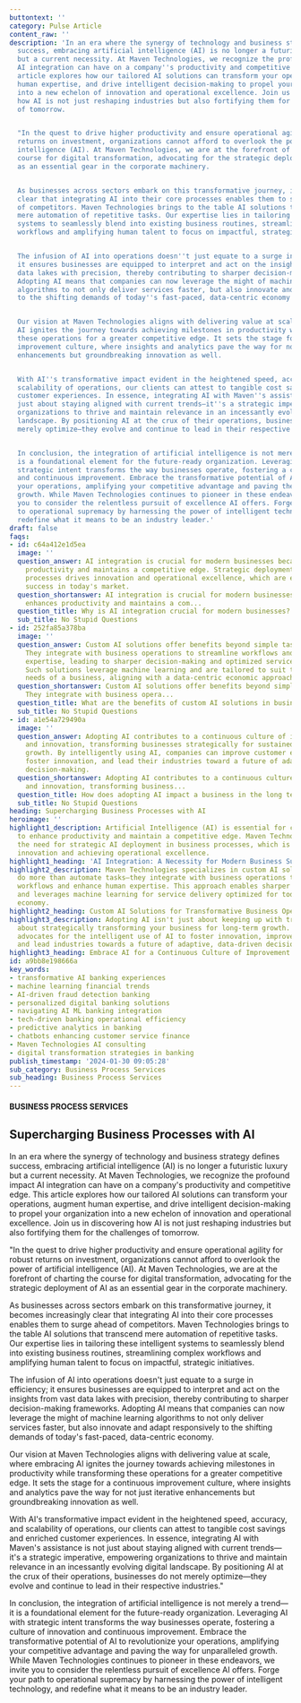 ```yaml
---
buttontext: ''
category: Pulse Article
content_raw: ''
description: 'In an era where the synergy of technology and business strategy defines
  success, embracing artificial intelligence (AI) is no longer a futuristic luxury
  but a current necessity. At Maven Technologies, we recognize the profound impact
  AI integration can have on a company''s productivity and competitive edge. This
  article explores how our tailored AI solutions can transform your operations, augment
  human expertise, and drive intelligent decision-making to propel your organization
  into a new echelon of innovation and operational excellence. Join us in discovering
  how AI is not just reshaping industries but also fortifying them for the challenges
  of tomorrow.


  "In the quest to drive higher productivity and ensure operational agility for robust
  returns on investment, organizations cannot afford to overlook the power of artificial
  intelligence (AI). At Maven Technologies, we are at the forefront of charting the
  course for digital transformation, advocating for the strategic deployment of AI
  as an essential gear in the corporate machinery.


  As businesses across sectors embark on this transformative journey, it becomes increasingly
  clear that integrating AI into their core processes enables them to surge ahead
  of competitors. Maven Technologies brings to the table AI solutions that transcend
  mere automation of repetitive tasks. Our expertise lies in tailoring these intelligent
  systems to seamlessly blend into existing business routines, streamlining complex
  workflows and amplifying human talent to focus on impactful, strategic initiatives.


  The infusion of AI into operations doesn''t just equate to a surge in efficiency;
  it ensures businesses are equipped to interpret and act on the insights from vast
  data lakes with precision, thereby contributing to sharper decision-making frameworks.
  Adopting AI means that companies can now leverage the might of machine learning
  algorithms to not only deliver services faster, but also innovate and adapt responsively
  to the shifting demands of today''s fast-paced, data-centric economy.


  Our vision at Maven Technologies aligns with delivering value at scale, where embracing
  AI ignites the journey towards achieving milestones in productivity while transforming
  these operations for a greater competitive edge. It sets the stage for a continuous
  improvement culture, where insights and analytics pave the way for not just iterative
  enhancements but groundbreaking innovation as well.


  With AI''s transformative impact evident in the heightened speed, accuracy, and
  scalability of operations, our clients can attest to tangible cost savings and enriched
  customer experiences. In essence, integrating AI with Maven''s assistance is not
  just about staying aligned with current trends—it''s a strategic imperative, empowering
  organizations to thrive and maintain relevance in an incessantly evolving digital
  landscape. By positioning AI at the crux of their operations, businesses do not
  merely optimize—they evolve and continue to lead in their respective industries."


  In conclusion, the integration of artificial intelligence is not merely a trend—it
  is a foundational element for the future-ready organization. Leveraging AI with
  strategic intent transforms the way businesses operate, fostering a culture of innovation
  and continuous improvement. Embrace the transformative potential of AI to revolutionize
  your operations, amplifying your competitive advantage and paving the way for unparalleled
  growth. While Maven Technologies continues to pioneer in these endeavors, we invite
  you to consider the relentless pursuit of excellence AI offers. Forge your path
  to operational supremacy by harnessing the power of intelligent technology, and
  redefine what it means to be an industry leader.'
draft: false
faqs:
- id: c64a412e1d5ea
  image: ''
  question_answer: AI integration is crucial for modern businesses because it enhances
    productivity and maintains a competitive edge. Strategic deployment of AI in business
    processes drives innovation and operational excellence, which are essential for
    success in today's market.
  question_shortanswer: AI integration is crucial for modern businesses because it
    enhances productivity and maintains a com...
  question_title: Why is AI integration crucial for modern businesses?
  sub_title: No Stupid Questions
- id: 252fa85a378ba
  image: ''
  question_answer: Custom AI solutions offer benefits beyond simple task automation.
    They integrate with business operations to streamline workflows and enhance human
    expertise, leading to sharper decision-making and optimized service delivery.
    Such solutions leverage machine learning and are tailored to suit the specific
    needs of a business, aligning with a data-centric economic approach.
  question_shortanswer: Custom AI solutions offer benefits beyond simple task automation.
    They integrate with business opera...
  question_title: What are the benefits of custom AI solutions in business operations?
  sub_title: No Stupid Questions
- id: a1e54a729490a
  image: ''
  question_answer: Adopting AI contributes to a continuous culture of improvement
    and innovation, transforming businesses strategically for sustained long-term
    growth. By intelligently using AI, companies can improve customer experiences,
    foster innovation, and lead their industries toward a future of adaptive, data-driven
    decision-making.
  question_shortanswer: Adopting AI contributes to a continuous culture of improvement
    and innovation, transforming business...
  question_title: How does adopting AI impact a business in the long term?
  sub_title: No Stupid Questions
heading: Supercharging Business Processes with AI
heroimage: ''
highlight1_description: Artificial Intelligence (AI) is essential for companies seeking
  to enhance productivity and maintain a competitive edge. Maven Technologies emphasizes
  the need for strategic AI deployment in business processes, which is key to driving
  innovation and achieving operational excellence.
highlight1_heading: 'AI Integration: A Necessity for Modern Business Success'
highlight2_description: Maven Technologies specializes in custom AI solutions that
  do more than automate tasks—they integrate with business operations to streamline
  workflows and enhance human expertise. This approach enables sharper decision-making
  and leverages machine learning for service delivery optimized for today's data-centric
  economy.
highlight2_heading: Custom AI Solutions for Transformative Business Operations
highlight3_description: Adopting AI isn't just about keeping up with trends; it's
  about strategically transforming your business for long-term growth. Maven Technologies
  advocates for the intelligent use of AI to foster innovation, improve customer experiences,
  and lead industries towards a future of adaptive, data-driven decision-making.
highlight3_heading: Embrace AI for a Continuous Culture of Improvement and Innovation
id: a9bb8e198666a
key_words:
- transformative AI banking experiences
- machine learning financial trends
- AI-driven fraud detection banking
- personalized digital banking solutions
- navigating AI ML banking integration
- tech-driven banking operational efficiency
- predictive analytics in banking
- chatbots enhancing customer service finance
- Maven Technologies AI consulting
- digital transformation strategies in banking
publish_timestamp: '2024-01-30 09:05:28'
sub_category: Business Process Services
sub_heading: Business Process Services
---
```


#### BUSINESS PROCESS SERVICES
## Supercharging Business Processes with AI
In an era where the synergy of technology and business strategy defines success, embracing artificial intelligence (AI) is no longer a futuristic luxury but a current necessity. At Maven Technologies, we recognize the profound impact AI integration can have on a company's productivity and competitive edge. This article explores how our tailored AI solutions can transform your operations, augment human expertise, and drive intelligent decision-making to propel your organization into a new echelon of innovation and operational excellence. Join us in discovering how AI is not just reshaping industries but also fortifying them for the challenges of tomorrow.

"In the quest to drive higher productivity and ensure operational agility for robust returns on investment, organizations cannot afford to overlook the power of artificial intelligence (AI). At Maven Technologies, we are at the forefront of charting the course for digital transformation, advocating for the strategic deployment of AI as an essential gear in the corporate machinery.

As businesses across sectors embark on this transformative journey, it becomes increasingly clear that integrating AI into their core processes enables them to surge ahead of competitors. Maven Technologies brings to the table AI solutions that transcend mere automation of repetitive tasks. Our expertise lies in tailoring these intelligent systems to seamlessly blend into existing business routines, streamlining complex workflows and amplifying human talent to focus on impactful, strategic initiatives.

The infusion of AI into operations doesn't just equate to a surge in efficiency; it ensures businesses are equipped to interpret and act on the insights from vast data lakes with precision, thereby contributing to sharper decision-making frameworks. Adopting AI means that companies can now leverage the might of machine learning algorithms to not only deliver services faster, but also innovate and adapt responsively to the shifting demands of today's fast-paced, data-centric economy.

Our vision at Maven Technologies aligns with delivering value at scale, where embracing AI ignites the journey towards achieving milestones in productivity while transforming these operations for a greater competitive edge. It sets the stage for a continuous improvement culture, where insights and analytics pave the way for not just iterative enhancements but groundbreaking innovation as well.

With AI's transformative impact evident in the heightened speed, accuracy, and scalability of operations, our clients can attest to tangible cost savings and enriched customer experiences. In essence, integrating AI with Maven's assistance is not just about staying aligned with current trends—it's a strategic imperative, empowering organizations to thrive and maintain relevance in an incessantly evolving digital landscape. By positioning AI at the crux of their operations, businesses do not merely optimize—they evolve and continue to lead in their respective industries."

In conclusion, the integration of artificial intelligence is not merely a trend—it is a foundational element for the future-ready organization. Leveraging AI with strategic intent transforms the way businesses operate, fostering a culture of innovation and continuous improvement. Embrace the transformative potential of AI to revolutionize your operations, amplifying your competitive advantage and paving the way for unparalleled growth. While Maven Technologies continues to pioneer in these endeavors, we invite you to consider the relentless pursuit of excellence AI offers. Forge your path to operational supremacy by harnessing the power of intelligent technology, and redefine what it means to be an industry leader.